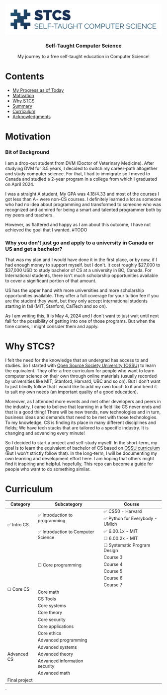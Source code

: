 <div align="center" style="text-align: center">
<img src="./logo/logo-png.png" alt="Self-Taught Computer Science logo"/>
<h3>Self-Taught Computer Science</h3>
<p>
  My journey to a free self-taught education in Computer Science!
</p>
</div>

# Contents

- [My Progress as of Today](#my-progress-as-of-today)
- [Motivation](#motivation)
- [Why STCS](#why-stcs)
- [Summary](#summary)
- [Curriculum](#curriculum)
- [Acknowledgments](#acknowledgments)

# Motivation

### Bit of Background

I am a drop-out student from DVM (Doctor of Veterinary Medicine). After studying DVM for 3.5 years, I decided to switch my career-path altogether and study computer science. For that, I had to immigrate so I moved to Canada and studied a 2-year program in a college from which I graduated on April 2024.

I was a straight A student, My GPA was 4.18/4.33 and most of the courses I got less than A+ were non-CS courses. I definitely learned a lot as someone who had no idea about programming and transformed to someone who was recognized and admired for being a smart and talented programmer both by my peers and teachers.

However, as flattered and happy as I am about this outcome, I have not achieved the goal that I wanted. #TODO

### Why you don't just go and apply to a university in Canada or US and get a bachelor?

That was my plan and I would have done it in the first place, or by now, if I had enough money to support myself. but I don't. It cost roughly $27,000 to $37,000 USD to study bachelor of CS at a university in BC, Canada. For International students, there isn't much scholarship opportunities available to cover a significant portion of that amount.

US has the upper hand with more universities and more scholarship opportunities available. They offer a full coverage for your tuition fee if you are the student they want, but they only accept international students starting in fall (MIT, Stanford, CalTech and so on).

As I am writing this, It is May 4, 2024 and I don't want to just wait until next fall for the possibility of getting into one of those programs. But when the time comes, I might consider them and apply.

# Why STCS?

I felt the need for the knowledge that an undergrad has access to and studies. So I started with <a href="https://github.com/ossu" alt="Link to Open Source Society University GitHub" target="_">Open Source Society University (OSSU)</a> to learn the equivalent. They offer a free curriculum for people who want to learn computer science on their own through online materials (usually recorded by universities like MIT, Stanford, Harvard, UBC and so on). But I don't want to just blindly follow that I would like to add my own touch to it and bend it to suit my own needs (an important quality of a good education).

Moreover, as I attended more events and met other developers and peers in the industry, I came to believe that learning in a field like CS never ends and that is a good thing! There will be new trends, new technologies and in turn, business ideas and demands that need to be met with those technologies. To my knowledge, CS is finding its place in many different disciplines and fields; We have tech stacks that are tailored to a specific industry. It is changing and advancing every minute!

So I decided to start a project and self-study myself. In the short-term, my goal is to learn the equivalent of bachelor of CS based on <a href="https://github.com/ossu/computer-science" alt="Link to Open Source Society University Computer Science Curriculum" target="_">OSSU curriculum</a> (But I won't strictly follow that). In the long-term, I will be documenting my own learning and development effort here. I am hoping that others might find it inspiring and helpful. hopefully, This repo can become a guide for people who want to do something similar.

# Curriculum

<table>
  <thead>
    <tr>
      <th>Category</th>
      <th>Subcategory</th>
      <th>Course</th>
    </tr>
  </thead>
  <tbody>
    <tr>
      <td rowspan="6">✅ Intro CS </td>
      <td rowspan="3">✅ Introduction to programming</td>
    </tr>
    <tr>
      <td>
        ✅ <a href="/course-pages/intro-programming/README.md" style="text-decoration: none;">CS50 - Harvard
        </a>
      </td>
    </tr>
    <tr>
      <td>
        ✅ <a href="/course-pages/intro-programming/README.md" style="text-decoration: none;">Python for Everybody - UMich
        </a>
      </td>
    </tr>
    <tr>
      <td rowspan="3">✅ Introduction to Computer Science</td>
    </tr>
    <tr>
      <td>
        ✅ <a href="/course-pages/intro-cs/README.md" style="text-decoration: none;">6.00.1x - MIT
        </a>
      </td>
    </tr>
    <tr>
      <td>
        ☐ <a href="/course-pages/intro-cs/README.md" style="text-decoration: none;">6.00.2x - MIT
        </a>
      </td>
    </tr>
    <tr>
      <td rowspan="14">☐ Core CS</td>
      <td rowspan="7">☐ Core programming</td>
    </tr>
    <tr>
      <td>
        ☐ <a href="/course-pages/core-cs/systematic-program-design/README.md" style="text-decoration: none;">Systematic Program Design</a>
      </td>
    </tr>
    <tr>
      <td>Course 3</td>
    </tr>
    <tr>
      <td>Course 4</td>
    </tr>
    <tr>
      <td>Course 5</td>
    </tr>
    <tr>
      <td>Course 6</td>
    </tr>
    <tr>
      <td>Course 7</td>
    </tr>
    <tr>
      <td>Core math</td>
    </tr>
    <tr>
      <td>CS Tools</td>
    </tr>
    <tr>
      <td>Core systems</td>
    </tr>
    <tr>
      <td>Core theory</td>
    </tr>
    <tr>
      <td>Core security</td>
    </tr>
    <tr>
      <td>Core applications</td>
    </tr>
    <tr>
      <td>Core ethics</td>
    </tr>
    <tr>
      <td rowspan="5">Advanced CS</td>
      <td>Advanced programming</td>
    </tr>
    <tr>
      <td>Advanced systems</td>
    </tr>
    <tr>
      <td>Advanced theory</td>
    </tr>
    <tr>
      <td>Advanced information security</td>
    </tr>
    <tr>
      <td>Advanced math</td>
    </tr>
    <tr>
      <td>Final project</td>
    </tr>
  </tbody>
</table>
`
